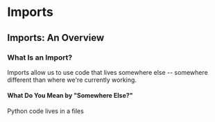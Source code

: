 # Imports

## Imports: An Overview

### What Is an Import?
Imports allow us to use code that lives somewhere else -- somewhere different than where we're currently working. 

#### What Do You Mean by "Somewhere Else?"
Python code lives in a files 
##### 

<!--stackedit_data:
eyJoaXN0b3J5IjpbNDUxMjAzMjY5LDE4MTE5NzI5NTAsNDczNj
IxMTQzXX0=
-->